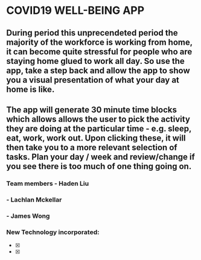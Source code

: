 # COVID19 WELL-BEING APP 

## During period this unprecendeted period the majority of the workforce is working from home, it can become quite stressful for people who are staying home glued to work all day. So use the app, take a step back and allow the app to show you a visual presentation of what your day at home is like. 
## The app will generate 30 minute time blocks which allows allows the user to pick the activity they are doing at the particular time - e.g. sleep, eat, work, work out. Upon clicking these, it will then take you to a more relevant selection of tasks. Plan your day / week and review/change if you see there is too much of one thing going on. 

### Team members - Haden Liu
###              - Lachlan Mckellar
###              - James Wong

### New Technology incorporated: 
- [x]
- [x] 
